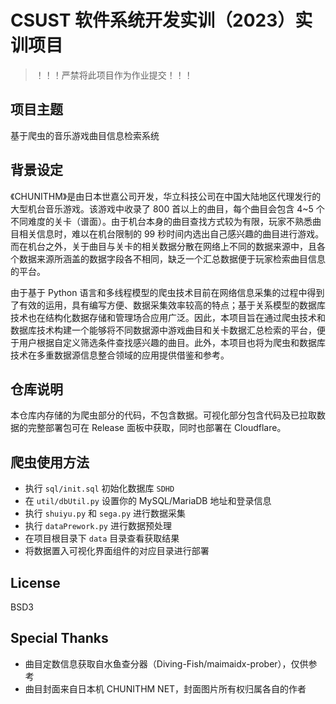 # CSUST 软件系统开发实训（2023）实训项目

> ！！！严禁将此项目作为作业提交！！！

## 项目主题

基于爬虫的音乐游戏曲目信息检索系统

## 背景设定

《CHUNITHM》是由日本世嘉公司开发，华立科技公司在中国大陆地区代理发行的大型机台音乐游戏。该游戏中收录了 800 首以上的曲目，每个曲目会包含 4~5 个不同难度的关卡（谱面）。由于机台本身的曲目查找方式较为有限，玩家不熟悉曲目相关信息时，难以在机台限制的 99 秒时间内选出自己感兴趣的曲目进行游戏。而在机台之外，关于曲目与关卡的相关数据分散在网络上不同的数据来源中，且各个数据来源所涵盖的数据字段各不相同，缺乏一个汇总数据便于玩家检索曲目信息的平台。

由于基于 Python 语言和多线程模型的爬虫技术目前在网络信息采集的过程中得到了有效的运用，具有编写方便、数据采集效率较高的特点；基于关系模型的数据库技术也在结构化数据存储和管理场合应用广泛。因此，本项目旨在通过爬虫技术和数据库技术构建一个能够将不同数据源中游戏曲目和关卡数据汇总检索的平台，便于用户根据自定义筛选条件查找感兴趣的曲目。此外，本项目也将为爬虫和数据库技术在多重数据源信息整合领域的应用提供借鉴和参考。

## 仓库说明

本仓库内存储的为爬虫部分的代码，不包含数据。可视化部分包含代码及已拉取数据的完整部署包可在 Release 面板中获取，同时也部署在 Cloudflare。

## 爬虫使用方法

- 执行 `sql/init.sql` 初始化数据库 `SDHD`
- 在 `util/dbUtil.py` 设置你的 MySQL/MariaDB 地址和登录信息
- 执行 `shuiyu.py` 和 `sega.py` 进行数据采集
- 执行 `dataPrework.py` 进行数据预处理
- 在项目根目录下 `data` 目录查看获取结果
- 将数据置入可视化界面组件的对应目录进行部署

## License

BSD3

## Special Thanks

- 曲目定数信息获取自水鱼查分器（Diving-Fish/maimaidx-prober），仅供参考
- 曲目封面来自日本机 CHUNITHM NET，封面图片所有权归属各自的作者
